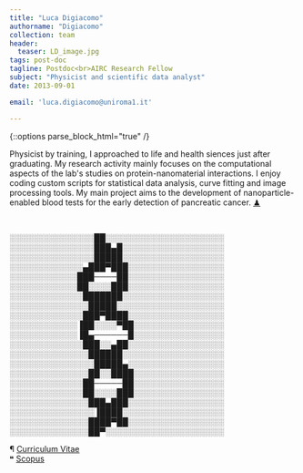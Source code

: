```yaml
---
title: "Luca Digiacomo"
authorname: "Digiacomo"
collection: team
header: 
  teaser: LD_image.jpg
tags: post-doc
tagline: Postdoc<br>AIRC Research Fellow
subject: "Physicist and scientific data analyst"
date: 2013-09-01

email: 'luca.digiacomo@uniroma1.it'

---
```


{::options parse_block_html="true" /}

<p align= "justify">

Physicist by training, I approached to life and health siences just after graduating. My research activity mainly focuses on the computational aspects of the lab's studies on protein-nanomaterial interactions. I enjoy coding custom scripts for statistical data analysis, curve fitting and image processing tools. 
My main project aims to the development of nanoparticle-enabled blood tests for the early detection of pancreatic cancer. [&#x265F;](https://lichess.org/@/Ivanchliuk)<br>

<br>

░░░░░░░░░░░░░░░██░░░░░░░░░░░░░░░░░░░░░<br>
░░░░░░░░░░░░░░░███▄█░░░░░░░░░░░░░░░░░░<br>
░░░░░░░░░░░░░░░█████░░░░░░░░░░░░░░░░░░<br>
░░░░░░░░░░░░░▄███▀███░░░░░░░░░░░░░░░░░<br>
░░░░░░░░░░░░███────██░░░░░░░░░░░░░░░░░<br>
░░░░░░░░░░░░██░░░░███░░░░░░░░░░░░░░░░░<br>
░░░░░░░░░░░░░███████░░░░░░░░░░░░░░░░░░<br>
░░░░░░░░░░░░░░█████░░░░░░░░░░░░░░░░░░░<br>
░░░░░░░░░░░░░███▀████░░░░░░░░░░░░░░░░░<br>
░░░░░░░░░░░░▐██░░░░▀██░░░░░░░░░░░░░░░░<br>
░░░░░░░░░░░░▐█▄──────█░░░░░░░░░░░░░░░░<br>
░░░░░░░░░░░░░███░░▄██░░░░░░░░░░░░░░░░░<br>
░░░░░░░░░░░░░░██████░░░░░░░░░░░░░░░░░░<br>
░░░░░░░░░░░░░░░█████▄░░░░░░░░░░░░░░░░░<br>
░░░░░░░░░░░░░░██░░████░░░░░░░░░░░░░░░░<br>
░░░░░░░░░░░░░██─────██░░░░░░░░░░░░░░░░<br>
░░░░░░░░░░░░░██░░░░███░░░░░░░░░░░░░░░░<br>
░░░░░░░░░░░░░░███▄███░░░░░░░░░░░░░░░░░<br>
░░░░░░░░░░░░░░░▐████░░░░░░░░░░░░░░░░░░<br>
░░░░░░░░░░░░░░████▀██░░░░░░░░░░░░░░░░░<br>
░░░░░░░░░░░░░░██▀░░░░░░░░░░░░░░░░░░░░░<br>

&#182; [Curriculum Vitae](https://nanodeliverylab.github.io/files/CV_LD.pdf)<br>
&#10077; [Scopus](https://www.scopus.com/authid/detail.uri?authorId=56884553000)<br>

